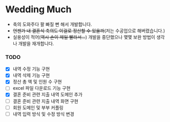 # Wedding Much
- 축의 도와주다 팔 빠질 뻔 해서 개발합니다.
- ~~언젠가 내 결혼식 축의도 이걸로 정산할 수 있을까~~(저는 수공업으로 해버렸습니다.)
- 실용성이 적어(~~역시 손이 제일 빨라서...~~) 개발을 중단했으나 몇몇 보완 방법이 생각나 개발을 재개합니다.

### TODO
- [x] 내역 수정 기능 구현
- [x] 내역 삭제 기능 구현
- [x] 정산 총 액 및 인원 수 구현
- [ ] excel 파일 다운로드 기능 구현
- [x] 결혼 준비 관련 지출 내역 도메인 추가
- [ ] 결혼 준비 관련 지출 내역 화면 구현
- [ ] 회원 도메인 및 부부 커플링
- [ ] 내역 입력 방식 및 수정 방식 변경
